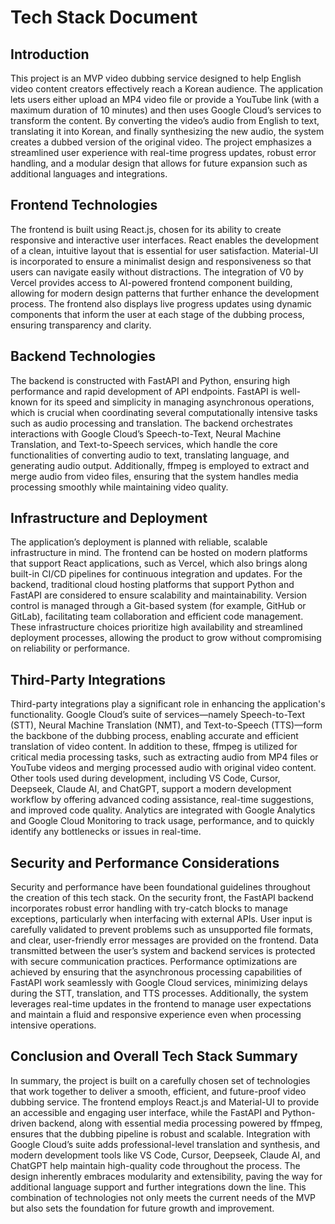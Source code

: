 # Tech Stack Document

## Introduction

This project is an MVP video dubbing service designed to help English video content creators effectively reach a Korean audience. The application lets users either upload an MP4 video file or provide a YouTube link (with a maximum duration of 10 minutes) and then uses Google Cloud’s services to transform the content. By converting the video’s audio from English to text, translating it into Korean, and finally synthesizing the new audio, the system creates a dubbed version of the original video. The project emphasizes a streamlined user experience with real-time progress updates, robust error handling, and a modular design that allows for future expansion such as additional languages and integrations.

## Frontend Technologies

The frontend is built using React.js, chosen for its ability to create responsive and interactive user interfaces. React enables the development of a clean, intuitive layout that is essential for user satisfaction. Material-UI is incorporated to ensure a minimalist design and responsiveness so that users can navigate easily without distractions. The integration of V0 by Vercel provides access to AI-powered frontend component building, allowing for modern design patterns that further enhance the development process. The frontend also displays live progress updates using dynamic components that inform the user at each stage of the dubbing process, ensuring transparency and clarity.

## Backend Technologies

The backend is constructed with FastAPI and Python, ensuring high performance and rapid development of API endpoints. FastAPI is well-known for its speed and simplicity in managing asynchronous operations, which is crucial when coordinating several computationally intensive tasks such as audio processing and translation. The backend orchestrates interactions with Google Cloud’s Speech-to-Text, Neural Machine Translation, and Text-to-Speech services, which handle the core functionalities of converting audio to text, translating language, and generating audio output. Additionally, ffmpeg is employed to extract and merge audio from video files, ensuring that the system handles media processing smoothly while maintaining video quality.

## Infrastructure and Deployment

The application’s deployment is planned with reliable, scalable infrastructure in mind. The frontend can be hosted on modern platforms that support React applications, such as Vercel, which also brings along built-in CI/CD pipelines for continuous integration and updates. For the backend, traditional cloud hosting platforms that support Python and FastAPI are considered to ensure scalability and maintainability. Version control is managed through a Git-based system (for example, GitHub or GitLab), facilitating team collaboration and efficient code management. These infrastructure choices prioritize high availability and streamlined deployment processes, allowing the product to grow without compromising on reliability or performance.

## Third-Party Integrations

Third-party integrations play a significant role in enhancing the application's functionality. Google Cloud’s suite of services—namely Speech-to-Text (STT), Neural Machine Translation (NMT), and Text-to-Speech (TTS)—form the backbone of the dubbing process, enabling accurate and efficient translation of video content. In addition to these, ffmpeg is utilized for critical media processing tasks, such as extracting audio from MP4 files or YouTube videos and merging processed audio with original video content. Other tools used during development, including VS Code, Cursor, Deepseek, Claude AI, and ChatGPT, support a modern development workflow by offering advanced coding assistance, real-time suggestions, and improved code quality. Analytics are integrated with Google Analytics and Google Cloud Monitoring to track usage, performance, and to quickly identify any bottlenecks or issues in real-time.

## Security and Performance Considerations

Security and performance have been foundational guidelines throughout the creation of this tech stack. On the security front, the FastAPI backend incorporates robust error handling with try-catch blocks to manage exceptions, particularly when interfacing with external APIs. User input is carefully validated to prevent problems such as unsupported file formats, and clear, user-friendly error messages are provided on the frontend. Data transmitted between the user’s system and backend services is protected with secure communication practices. Performance optimizations are achieved by ensuring that the asynchronous processing capabilities of FastAPI work seamlessly with Google Cloud services, minimizing delays during the STT, translation, and TTS processes. Additionally, the system leverages real-time updates in the frontend to manage user expectations and maintain a fluid and responsive experience even when processing intensive operations.

## Conclusion and Overall Tech Stack Summary

In summary, the project is built on a carefully chosen set of technologies that work together to deliver a smooth, efficient, and future-proof video dubbing service. The frontend employs React.js and Material-UI to provide an accessible and engaging user interface, while the FastAPI and Python-driven backend, along with essential media processing powered by ffmpeg, ensures that the dubbing pipeline is robust and scalable. Integration with Google Cloud’s suite adds professional-level translation and synthesis, and modern development tools like VS Code, Cursor, Deepseek, Claude AI, and ChatGPT help maintain high-quality code throughout the process. The design inherently embraces modularity and extensibility, paving the way for additional language support and further integrations down the line. This combination of technologies not only meets the current needs of the MVP but also sets the foundation for future growth and improvement.
